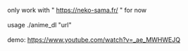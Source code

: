 only work with " https://neko-sama.fr/ " for now <br><br>
usage ./anime_dl "url"<br><br>
demo: https://www.youtube.com/watch?v=_ae_MWHWEJQ
